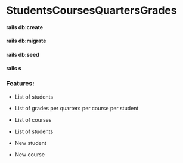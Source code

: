 # StudentsCoursesQuartersGrades


#### rails db:create

#### rails db:migrate

#### rails db:seed

#### rails s

### Features:

- List of students
- List of grades per quarters per course per student
- List of courses
- List of students

- New student
- New course
